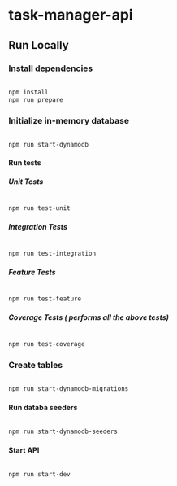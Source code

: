 # task-manager-api


## Run Locally


### Install dependencies


```bash

npm install
npm run prepare

```


### Initialize in-memory database

 
```bash

npm run start-dynamodb

```


#### Run tests

  
##### Unit Tests


```bash

npm run test-unit

```


##### Integration Tests


```bash

npm run test-integration

```


##### Feature Tests  


```bash

npm run test-feature

```


##### Coverage Tests  (  performs all the above tests)


```bash

npm run test-coverage

```


### Create tables


```bash

npm run start-dynamodb-migrations

```


#### Run databa seeders

  

```bash

npm run start-dynamodb-seeders

```


#### Start API

```bash

npm run start-dev

```
